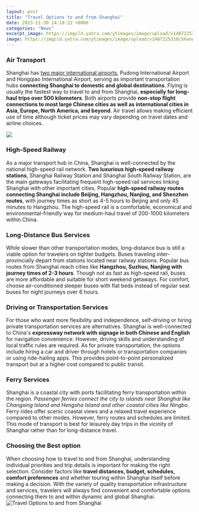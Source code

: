 ```yaml
---
layout: post
title: "Travel Options to and from Shanghai"
date: 2023-11-30 14:18:21 +0000
categories: "News"
excerpt_image: https://imgcld.yatra.com/ytimages/image/upload/v1487225310/Shanghai_History.jpg
image: https://imgcld.yatra.com/ytimages/image/upload/v1487225310/Shanghai_History.jpg
---
```


### Air Transport  
Shanghai has [two major international airports](https://pagetimes.github.io/2024-01-10-ubcf4-uce20-uc640-ub098-uac00-uc871-uc5ec-ud589-uc744-uc704-ud55c-uc5ec-ud589-uc900-ube44/), Pudong International Airport and Hongqiao International Airport, serving as important transportation hubs **connecting Shanghai to domestic and global destinations**. Flying is usually the fastest way to travel to and from Shanghai, **especially for long-haul trips over 500 kilometers**. Both airports provide **non-stop flight connections to most large Chinese cities as well as international cities in Asia, Europe, North America, and beyond**. Air travel allows making efficient use of time although ticket prices may vary depending on travel dates and airline choices.

![](https://www.widest.com/wp-content/uploads/Oriental-Pearl-Tower-along-the-Huangpu-River-in-Shanghai-China-1500x1125.jpg)
### High-Speed Railway 
As a major transport hub in China, Shanghai is well-connected by the national high-speed rail network. **Two luxurious high-speed railway stations**, Shanghai Railway Station and Shanghai South Railway Station, are the main gateways facilitating frequent high-speed rail services linking Shanghai with other important cities. Popular **high-speed railway routes connecting Shanghai include Beijing, Hangzhou, Nanjing, and Shenzhen routes**, with journey times as short as 4-5 hours to Beijing and only 45 minutes to Hangzhou. The high-speed rail is a comfortable, economical and environmental-friendly way for medium-haul travel of 200-1000 kilometers within China.
### Long-Distance Bus Services
While slower than other transportation modes, long-distance bus is still a viable option for travelers on tighter budgets. Buses traveling inter-provincially depart from stations located near railway stations. Popular bus routes from Shanghai reach cities like **Hangzhou, Suzhou, Nanjing with journey times of 2-3 hours**. Though not as fast as high-speed rail, buses are more affordable and suitable for short weekend getaways. For comfort, choose air-conditioned sleeper buses with flat beds instead of regular seat buses for night journeys over 6 hours. 
### Driving or Transportation Services
For those who want more flexibility and independence, self-driving or hiring private transportation services are alternatives. Shanghai is well-connected to China's **expressway network with signage in both Chinese and English** for navigation convenience. However, driving skills and understanding of local traffic rules are required. As for private transportation, the options include hiring a car and driver through hotels or transportation companies or using ride-hailing apps. This provides point-to-point personalized transport but at a higher cost compared to public transit.
### Ferry Services
Shanghai is a coastal city with ports facilitating ferry transportation within the region. *Passenger ferries connect the city to islands near Shanghai like Changxing Island and Hengsha Island and other coastal cities like Ningbo.* Ferry rides offer scenic coastal views and a relaxed travel experience compared to other modes. However, ferry routes and schedules are limited. This mode of transport is best for leisurely day trips in the vicinity of Shanghai rather than for long-distance travel.  
### Choosing the Best option
When choosing how to travel to and from Shanghai, understanding individual priorities and trip details is important for making the right selection. Consider factors like **travel distances, budget, schedules, comfort preferences** and whether touring within Shanghai itself before making a decision. With the variety of quality transportation infrastructure and services, travelers will always find convenient and comfortable options connecting them to and within dynamic and global Shanghai.
![Travel Options to and from Shanghai](https://imgcld.yatra.com/ytimages/image/upload/v1487225310/Shanghai_History.jpg)